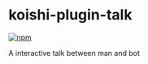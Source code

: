 # koishi-plugin-talk

[![npm](https://img.shields.io/npm/v/koishi-plugin-talk?style=flat-square)](https://www.npmjs.com/package/koishi-plugin-talk)

A interactive talk between man and bot
